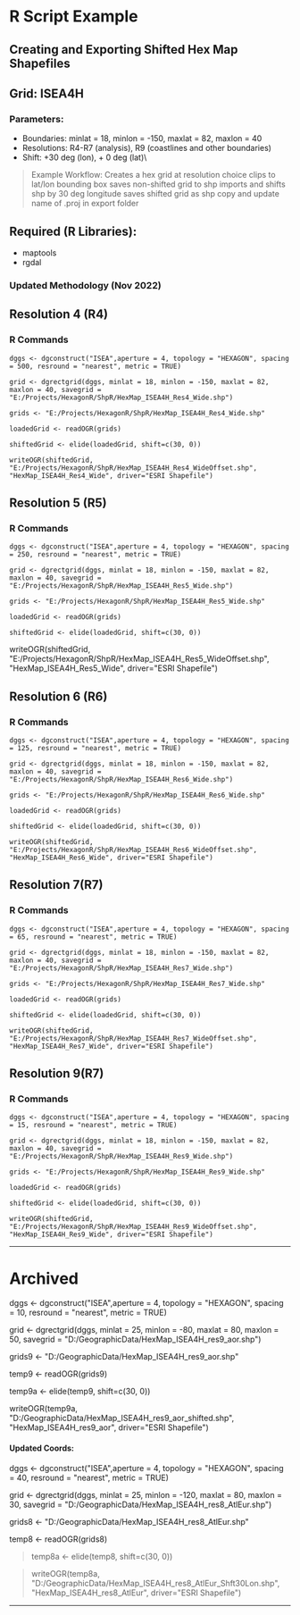 # R Script Example
## Creating and Exporting Shifted Hex Map Shapefiles
## Grid: ISEA4H
### Parameters: 
 - Boundaries: minlat = 18, minlon = -150, maxlat = 82, maxlon = 40
 - Resolutions: R4-R7 (analysis), R9 (coastlines and other boundaries)
 - Shift:  +30 deg (lon), + 0 deg (lat)\
 
> Example Workflow: 
> Creates a hex grid at resolution choice
> clips to lat/lon bounding box
> saves non-shifted grid to shp
> imports and shifts shp by 30 deg longitude
> saves shifted grid as shp
> copy and update name of .proj in export folder

## Required (R Libraries):
 - maptools
 - rgdal

### Updated Methodology (Nov 2022)

## Resolution 4 (R4)

### R Commands

```
dggs <- dgconstruct("ISEA",aperture = 4, topology = "HEXAGON", spacing = 500, resround = "nearest", metric = TRUE)

grid <- dgrectgrid(dggs, minlat = 18, minlon = -150, maxlat = 82, maxlon = 40, savegrid = "E:/Projects/HexagonR/ShpR/HexMap_ISEA4H_Res4_Wide.shp")

grids <- "E:/Projects/HexagonR/ShpR/HexMap_ISEA4H_Res4_Wide.shp"

loadedGrid <- readOGR(grids)

shiftedGrid <- elide(loadedGrid, shift=c(30, 0))

writeOGR(shiftedGrid, "E:/Projects/HexagonR/ShpR/HexMap_ISEA4H_Res4_WideOffset.shp", "HexMap_ISEA4H_Res4_Wide", driver="ESRI Shapefile")
```

## Resolution 5 (R5)

### R Commands

```
dggs <- dgconstruct("ISEA",aperture = 4, topology = "HEXAGON", spacing = 250, resround = "nearest", metric = TRUE)

grid <- dgrectgrid(dggs, minlat = 18, minlon = -150, maxlat = 82, maxlon = 40, savegrid = "E:/Projects/HexagonR/ShpR/HexMap_ISEA4H_Res5_Wide.shp")

grids <- "E:/Projects/HexagonR/ShpR/HexMap_ISEA4H_Res5_Wide.shp"

loadedGrid <- readOGR(grids)

shiftedGrid <- elide(loadedGrid, shift=c(30, 0))
```

writeOGR(shiftedGrid, "E:/Projects/HexagonR/ShpR/HexMap_ISEA4H_Res5_WideOffset.shp", "HexMap_ISEA4H_Res5_Wide", driver="ESRI Shapefile")

## Resolution 6 (R6)

### R Commands

```
dggs <- dgconstruct("ISEA",aperture = 4, topology = "HEXAGON", spacing = 125, resround = "nearest", metric = TRUE)

grid <- dgrectgrid(dggs, minlat = 18, minlon = -150, maxlat = 82, maxlon = 40, savegrid = "E:/Projects/HexagonR/ShpR/HexMap_ISEA4H_Res6_Wide.shp")

grids <- "E:/Projects/HexagonR/ShpR/HexMap_ISEA4H_Res6_Wide.shp"

loadedGrid <- readOGR(grids)

shiftedGrid <- elide(loadedGrid, shift=c(30, 0))

writeOGR(shiftedGrid, "E:/Projects/HexagonR/ShpR/HexMap_ISEA4H_Res6_WideOffset.shp", "HexMap_ISEA4H_Res6_Wide", driver="ESRI Shapefile")
```

## Resolution 7(R7)

### R Commands

```
dggs <- dgconstruct("ISEA",aperture = 4, topology = "HEXAGON", spacing = 65, resround = "nearest", metric = TRUE)

grid <- dgrectgrid(dggs, minlat = 18, minlon = -150, maxlat = 82, maxlon = 40, savegrid = "E:/Projects/HexagonR/ShpR/HexMap_ISEA4H_Res7_Wide.shp")

grids <- "E:/Projects/HexagonR/ShpR/HexMap_ISEA4H_Res7_Wide.shp"

loadedGrid <- readOGR(grids)

shiftedGrid <- elide(loadedGrid, shift=c(30, 0))

writeOGR(shiftedGrid, "E:/Projects/HexagonR/ShpR/HexMap_ISEA4H_Res7_WideOffset.shp", "HexMap_ISEA4H_Res7_Wide", driver="ESRI Shapefile")
```

## Resolution 9(R7)

### R Commands

```
dggs <- dgconstruct("ISEA",aperture = 4, topology = "HEXAGON", spacing = 15, resround = "nearest", metric = TRUE)

grid <- dgrectgrid(dggs, minlat = 18, minlon = -150, maxlat = 82, maxlon = 40, savegrid = "E:/Projects/HexagonR/ShpR/HexMap_ISEA4H_Res9_Wide.shp")

grids <- "E:/Projects/HexagonR/ShpR/HexMap_ISEA4H_Res9_Wide.shp"

loadedGrid <- readOGR(grids)

shiftedGrid <- elide(loadedGrid, shift=c(30, 0))

writeOGR(shiftedGrid, "E:/Projects/HexagonR/ShpR/HexMap_ISEA4H_Res9_WideOffset.shp", "HexMap_ISEA4H_Res9_Wide", driver="ESRI Shapefile")
```

-------


# Archived

dggs <- dgconstruct("ISEA",aperture = 4, topology = "HEXAGON", spacing = 10, resround = "nearest", metric = TRUE)

grid <- dgrectgrid(dggs, minlat = 25, minlon = -80, maxlat = 80, maxlon = 50, savegrid = "D:/GeographicData/HexMap_ISEA4H_res9_aor.shp")

grids9 <- "D:/GeographicData/HexMap_ISEA4H_res9_aor.shp"

temp9 <- readOGR(grids9)

temp9a <- elide(temp9, shift=c(30, 0))

writeOGR(temp9a, "D:/GeographicData/HexMap_ISEA4H_res9_aor_shifted.shp", "HexMap_ISEA4H_res9_aor", driver="ESRI Shapefile")


#### Updated Coords:

dggs <- dgconstruct("ISEA",aperture = 4, topology = "HEXAGON", spacing = 40, resround = "nearest", metric = TRUE)

grid <- dgrectgrid(dggs, minlat = 25, minlon = -120, maxlat = 80, maxlon = 30, savegrid = "D:/GeographicData/HexMap_ISEA4H_res8_AtlEur.shp")

grids8 <- "D:/GeographicData/HexMap_ISEA4H_res8_AtlEur.shp"

temp8 <- readOGR(grids8)

> temp8a <- elide(temp8, shift=c(30, 0))

> writeOGR(temp8a, "D:/GeographicData/HexMap_ISEA4H_res8_AtlEur_Shft30Lon.shp", "HexMap_ISEA4H_res8_AtlEur", driver="ESRI Shapefile")


---------



